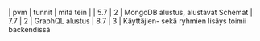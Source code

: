 | pvm | tunnit | mitä tein |
| 5.7 | 2      | MongoDB alustus, alustavat Schemat
| 7.7 | 2      | GraphQL alustus
| 8.7 | 3      | Käyttäjien- sekä ryhmien lisäys toimii backendissä